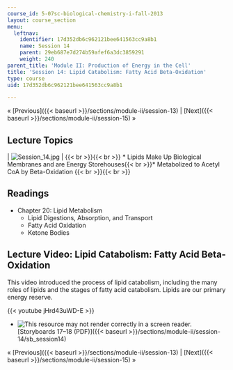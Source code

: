 ```yaml
---
course_id: 5-07sc-biological-chemistry-i-fall-2013
layout: course_section
menu:
  leftnav:
    identifier: 17d352db6c962121bee641563cc9a8b1
    name: Session 14
    parent: 29eb687e7d274b59afef6a3dc3859291
    weight: 240
parent_title: 'Module II: Production of Energy in the Cell'
title: 'Session 14: Lipid Catabolism: Fatty Acid Beta-Oxidation'
type: course
uid: 17d352db6c962121bee641563cc9a8b1

---
```


« [Previous]({{< baseurl >}}/sections/module-ii/session-13) | [Next]({{< baseurl >}}/sections/module-ii/session-15) »

Lecture Topics
--------------

| ![Session_14.jpg](/coursemedia/5-07sc-biological-chemistry-i-fall-2013/363f3cf17eaec156922da488c95f1b58_Session_14.jpg) |  {{< br >}}{{< br >}} *   Lipids Make Up Biological Membranes and are Energy Storehouses{{< br >}}*   Metabolized to Acetyl CoA by Beta-Oxidation {{< br >}}{{< br >}}  

Readings
--------

*   Chapter 20: Lipid Metabolism
    *   Lipid Digestions, Absorption, and Transport
    *   Fatty Acid Oxidation
    *   Ketone Bodies

Lecture Video: Lipid Catabolism: Fatty Acid Beta-Oxidation
----------------------------------------------------------

This video introduced the process of lipid catabolism, including the many roles of lipids and the stages of fatty acid catabolism. Lipids are our primary energy reserve.

{{< youtube jHrd43uWD-E >}}

*   ![This resource may not render correctly in a screen reader.](/images/inacessible.gif)[Storyboards 17–18 (PDF)]({{< baseurl >}}/sections/module-ii/session-14/sb_session14)

« [Previous]({{< baseurl >}}/sections/module-ii/session-13) | [Next]({{< baseurl >}}/sections/module-ii/session-15) »